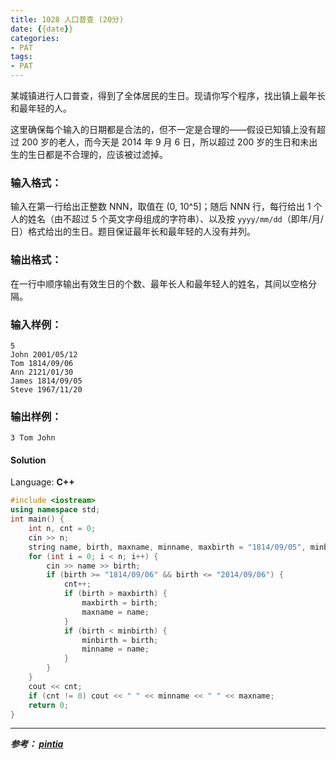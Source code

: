 ```yaml
---
title: 1028 人口普查 (20分)
date: {{date}}
categories:
- PAT
tags:
- PAT
---
```

某城镇进行人口普查，得到了全体居民的生日。现请你写个程序，找出镇上最年长和最年轻的人。

这里确保每个输入的日期都是合法的，但不一定是合理的——假设已知镇上没有超过 200 岁的老人，而今天是 2014 年 9 月 6 日，所以超过 200
岁的生日和未出生的生日都是不合理的，应该被过滤掉。

### 输入格式：

输入在第一行给出正整数 NNN，取值在 (0, 10^5]；随后 NNN 行，每行给出 1 个人的姓名（由不超过 5 个英文字母组成的字符串）、以及按 `yyyy/mm/dd`（即年/月/日）格式给出的生日。题目保证最年长和最年轻的人没有并列。

### 输出格式：

在一行中顺序输出有效生日的个数、最年长人和最年轻人的姓名，其间以空格分隔。

### 输入样例：

    
    
    5
    John 2001/05/12
    Tom 1814/09/06
    Ann 2121/01/30
    James 1814/09/05
    Steve 1967/11/20
    

### 输出样例：

    
    
    3 Tom John
    

#### Solution

Language: **C++**
```C++
#include <iostream>
using namespace std;
int main() {
    int n, cnt = 0;
    cin >> n;
    string name, birth, maxname, minname, maxbirth = "1814/09/05", minbirth = "2014/09/07";
    for (int i = 0; i < n; i++) {
        cin >> name >> birth;
        if (birth >= "1814/09/06" && birth <= "2014/09/06") {
            cnt++;
            if (birth > maxbirth) {
                maxbirth = birth;
                maxname = name;
            }
            if (birth < minbirth) {
                minbirth = birth;
                minname = name;
            }
        }
    }
    cout << cnt;
    if (cnt != 0) cout << " " << minname << " " << maxname;
    return 0;
}
```
---
***参考：
[pintia](https://pintia.cn/problem-sets/994805260223102976/problems/994805293282607104)***
